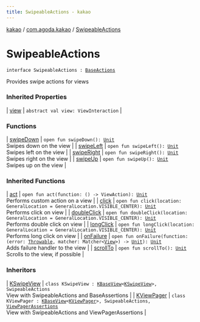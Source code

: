 ```yaml
---
title: SwipeableActions - kakao
---
```


[kakao](../../index.html) / [com.agoda.kakao](../index.html) / [SwipeableActions](.)

# SwipeableActions

`interface SwipeableActions : `[`BaseActions`](../-base-actions/index.html)

Provides swipe actions for views

### Inherited Properties

| [view](../-base-actions/view.html) | `abstract val view: ViewInteraction` |

### Functions

| [swipeDown](swipe-down.html) | `open fun swipeDown(): `[`Unit`](https://kotlinlang.org/api/latest/jvm/stdlib/kotlin/-unit/index.html)<br>Swipes down on the view |
| [swipeLeft](swipe-left.html) | `open fun swipeLeft(): `[`Unit`](https://kotlinlang.org/api/latest/jvm/stdlib/kotlin/-unit/index.html)<br>Swipes left on the view |
| [swipeRight](swipe-right.html) | `open fun swipeRight(): `[`Unit`](https://kotlinlang.org/api/latest/jvm/stdlib/kotlin/-unit/index.html)<br>Swipes right on the view |
| [swipeUp](swipe-up.html) | `open fun swipeUp(): `[`Unit`](https://kotlinlang.org/api/latest/jvm/stdlib/kotlin/-unit/index.html)<br>Swipes up on the view |

### Inherited Functions

| [act](../-base-actions/act.html) | `open fun act(function: () -> ViewAction): `[`Unit`](https://kotlinlang.org/api/latest/jvm/stdlib/kotlin/-unit/index.html)<br>Performs custom action on a view |
| [click](../-base-actions/click.html) | `open fun click(location: GeneralLocation = GeneralLocation.VISIBLE_CENTER): `[`Unit`](https://kotlinlang.org/api/latest/jvm/stdlib/kotlin/-unit/index.html)<br>Performs click on view |
| [doubleClick](../-base-actions/double-click.html) | `open fun doubleClick(location: GeneralLocation = GeneralLocation.VISIBLE_CENTER): `[`Unit`](https://kotlinlang.org/api/latest/jvm/stdlib/kotlin/-unit/index.html)<br>Performs double click on view |
| [longClick](../-base-actions/long-click.html) | `open fun longClick(location: GeneralLocation = GeneralLocation.VISIBLE_CENTER): `[`Unit`](https://kotlinlang.org/api/latest/jvm/stdlib/kotlin/-unit/index.html)<br>Performs long click on view |
| [onFailure](../-base-actions/on-failure.html) | `open fun onFailure(function: (error: `[`Throwable`](https://kotlinlang.org/api/latest/jvm/stdlib/kotlin/-throwable/index.html)`, matcher: Matcher<`[`View`](https://developer.android.com/reference/android/view/View.html)`>) -> `[`Unit`](https://kotlinlang.org/api/latest/jvm/stdlib/kotlin/-unit/index.html)`): `[`Unit`](https://kotlinlang.org/api/latest/jvm/stdlib/kotlin/-unit/index.html)<br>Adds failure handler to the view |
| [scrollTo](../-base-actions/scroll-to.html) | `open fun scrollTo(): `[`Unit`](https://kotlinlang.org/api/latest/jvm/stdlib/kotlin/-unit/index.html)<br>Scrolls to the view, if possible |

### Inheritors

| [KSwipeView](../-k-swipe-view/index.html) | `class KSwipeView : `[`KBaseView`](../-k-base-view/index.html)`<`[`KSwipeView`](../-k-swipe-view/index.html)`>, SwipeableActions`<br>View with SwipeableActions and BaseAssertions |
| [KViewPager](../-k-view-pager/index.html) | `class KViewPager : `[`KBaseView`](../-k-base-view/index.html)`<`[`KViewPager`](../-k-view-pager/index.html)`>, SwipeableActions, `[`ViewPagerAssertions`](../-view-pager-assertions/index.html)<br>View with SwipeableActions and ViewPagerAssertions |

